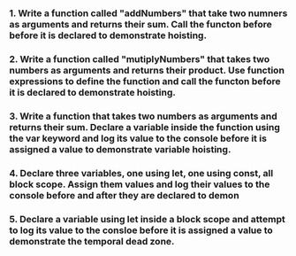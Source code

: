 ### 1. Write a function called "addNumbers" that take two numners as arguments and returns their sum. Call the functon before before it is declared to demonstrate hoisting.

### 2. Write a function called "mutiplyNumbers" that takes two numbers as arguments and returns their product. Use function expressions to define the function and call the functon before it is declared to demonstrate hoisting.

### 3. Write a function that takes two numbers as arguments and returns their sum. Declare a variable inside the function using the var keyword and log its value to the console before it is assigned a value to demonstrate variable hoisting.

### 4. Declare three variables, one using let, one using const, all block scope. Assign them values and log their values to the console before and after they are declared to demon

### 5. Declare a variable using let inside a block scope and attempt to log its value to the consloe before it is assigned a value to demonstrate the temporal dead zone.